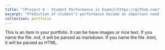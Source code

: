 ```yaml
---
title: "[Project 6 - Student Performance in Exams](https://github.com/tdavidna/DSC680/blob/main/Student_Performance_In_Exams.ipynb)"
excerpt: "Prediction of student’s performance became an important need in most of educational institutes. Main purpose is to help at-risk students and ensure their retention, providing the excellent learning resources and experience, and improving the university’s ranking and reputation. This task is not easy and that might be difficult to be achieved for small and new universities, particularly those which are specialized in graduate and post graduate programs and have small student dataset and records for analysis."
collection: portfolio
---
```


This is an item in your portfolio. It can be have images or nice text. If you name the file .md, it will be parsed as markdown. If you name the file .html, it will be parsed as HTML. 
